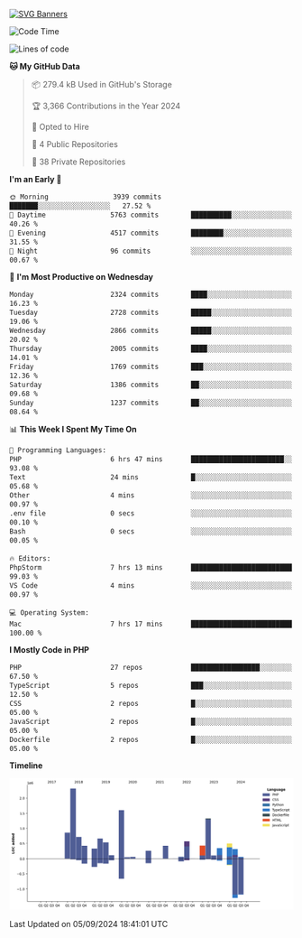 [![SVG Banners](https://svg-banners.vercel.app/api?type=glitch&text1=Gere_Lajos%F0%9F%92%BB&width=800&height=400)](https://github.com/Akshay090/svg-banners)

<!--START_SECTION:waka-->
![Code Time](http://img.shields.io/badge/Code%20Time-1%2C849%20hrs%2034%20mins-blue)

![Lines of code](https://img.shields.io/badge/From%20Hello%20World%20I%27ve%20Written-12.0%20million%20lines%20of%20code-blue)

**🐱 My GitHub Data** 

> 📦 279.4 kB Used in GitHub's Storage 
 > 
> 🏆 3,366 Contributions in the Year 2024
 > 
> 💼 Opted to Hire
 > 
> 📜 4 Public Repositories 
 > 
> 🔑 38 Private Repositories 
 > 
**I'm an Early 🐤** 

```text
🌞 Morning                3939 commits        ███████░░░░░░░░░░░░░░░░░░   27.52 % 
🌆 Daytime                5763 commits        ██████████░░░░░░░░░░░░░░░   40.26 % 
🌃 Evening                4517 commits        ████████░░░░░░░░░░░░░░░░░   31.55 % 
🌙 Night                  96 commits          ░░░░░░░░░░░░░░░░░░░░░░░░░   00.67 % 
```
📅 **I'm Most Productive on Wednesday** 

```text
Monday                   2324 commits        ████░░░░░░░░░░░░░░░░░░░░░   16.23 % 
Tuesday                  2728 commits        █████░░░░░░░░░░░░░░░░░░░░   19.06 % 
Wednesday                2866 commits        █████░░░░░░░░░░░░░░░░░░░░   20.02 % 
Thursday                 2005 commits        ████░░░░░░░░░░░░░░░░░░░░░   14.01 % 
Friday                   1769 commits        ███░░░░░░░░░░░░░░░░░░░░░░   12.36 % 
Saturday                 1386 commits        ██░░░░░░░░░░░░░░░░░░░░░░░   09.68 % 
Sunday                   1237 commits        ██░░░░░░░░░░░░░░░░░░░░░░░   08.64 % 
```


📊 **This Week I Spent My Time On** 

```text
💬 Programming Languages: 
PHP                      6 hrs 47 mins       ███████████████████████░░   93.08 % 
Text                     24 mins             █░░░░░░░░░░░░░░░░░░░░░░░░   05.68 % 
Other                    4 mins              ░░░░░░░░░░░░░░░░░░░░░░░░░   00.97 % 
.env file                0 secs              ░░░░░░░░░░░░░░░░░░░░░░░░░   00.10 % 
Bash                     0 secs              ░░░░░░░░░░░░░░░░░░░░░░░░░   00.05 % 

🔥 Editors: 
PhpStorm                 7 hrs 13 mins       █████████████████████████   99.03 % 
VS Code                  4 mins              ░░░░░░░░░░░░░░░░░░░░░░░░░   00.97 % 

💻 Operating System: 
Mac                      7 hrs 17 mins       █████████████████████████   100.00 % 
```

**I Mostly Code in PHP** 

```text
PHP                      27 repos            █████████████████░░░░░░░░   67.50 % 
TypeScript               5 repos             ███░░░░░░░░░░░░░░░░░░░░░░   12.50 % 
CSS                      2 repos             █░░░░░░░░░░░░░░░░░░░░░░░░   05.00 % 
JavaScript               2 repos             █░░░░░░░░░░░░░░░░░░░░░░░░   05.00 % 
Dockerfile               2 repos             █░░░░░░░░░░░░░░░░░░░░░░░░   05.00 % 
```



**Timeline**

![Lines of Code chart](https://raw.githubusercontent.com/gere-lajos/gere-lajos/main/assets/bar_graph.png)


 Last Updated on 05/09/2024 18:41:01 UTC
<!--END_SECTION:waka-->
